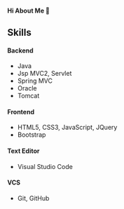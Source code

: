 #### Hi About Me 👋

## Skills
####  Backend
- Java
- Jsp MVC2, Servlet
- Spring MVC
- Oracle
- Tomcat

####  Frontend
- HTML5, CSS3, JavaScript, JQuery
- Bootstrap
####  Text Editor
- Visual Studio Code
####   VCS
- Git, GitHub


<!--
**CHOI-0627/CHOI-0627** is a ✨ _special_ ✨ repository because its `README.md` (this file) appears on your GitHub profile.

Here are some ideas to get you started:

- 🔭 I’m currently working on ...
- 🌱 I’m currently learning ...
- 👯 I’m looking to collaborate on ...
- 🤔 I’m looking for help with ...
- 💬 Ask me about ...
- 📫 How to reach me: ...
- 😄 Pronouns: ...
- ⚡ Fun fact: ...
-->
